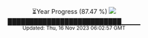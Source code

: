 <p align="center">
⏳Year Progress (87.47 %) <img src="https://file5s.ratemyserver.net/mobs/1062.gif"><br>
██████████████████████████▁▁▁▁ <br>
<sub>Updated: Thu, 16 Nov 2023 06:02:57 GMT</sub>
</p>

